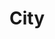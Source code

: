 ---
title: "City"
description: Photos of cities and famous places
weight: 5
featured_image: Porec.JPG
sort_by: image.Exif.Date
sort_order: desc
---
